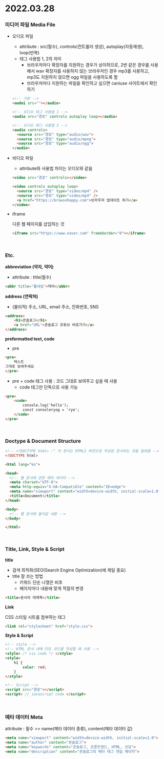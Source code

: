 # 2022.03.28
### 미디어 파일 Media File

- 오디오 파일
    - attribute : src(필수), controls(컨트롤러 생성), autoplay(자동재생), loop(반복)
    - 태그 사용법 1, 2의 차이
        - 브라우저마다 확장자를 지원하는 경우가 상이하므로, 2번 같은 경우를 사용해서 wav 확장자를 사용하지 않는 브라우저인 경우 mp3를 사용하고, mp3도 지원하지 않으면 ogg 파일을 사용하도록 함
        - 브라우저마다 지원하는 파일을 확인하고 싶으면 caniuse 사이트에서 확인하기
    
    ```html
    <!-- 기본 -->
    <audoi src=""></audio>
    
    <!-- 오디오 태그 사용법 1 -->
    <audio src="경로" controls autoplay loop></audio>
    
    <!-- 오디오 태그 사용법 2 -->
    <audio controls>
      <source src="경로" type="audio/wav">
      <source src="경로" type="audio/mpeg">
      <source src="경로" type="audio/ogg">
    </audio>
    ```
    
- 비디오 파일
    - attribute와 사용법 차이는 오디오와 같음
    
    ```html
    <video src="경로" controls></video>
    
    <video controls autoplay loop>
      <source src="경로" type="video/mp4" />
      <source src="경로" type="video/mp4" />
      <a href="https://browsehappy.com">브라우저 업데이트 하기</a>
    </video>
    ```
    
- iframe
    
    다른 웹 페이지를 삽입하는 것
    
    ```html
    <iframe src="https://www.naver.com" frameborder="0"></iframe>
    ```
    
<br />

### Etc.

**abbreviation (약자, 약어)**

- attribute : title(필수)

```html
<abbr title="풀네임">약어</abbr>
```

**address (연락처)**

- (물리적) 주소, URL, email 주소, 전화번호, SNS

```html
<address>
	<h1>콘솔료그</h1>
	<a href="URL">콘솔료그 유튜브 바로가기</a>
</address>
```

**preformatted text, code**

- pre

```html
<pre>
	텍스트
그대로 보여주세요
</pre>
```

- pre + code 태그 사용 : 코드 그대로 보여주고 싶을 때 사용
    - code 태그만 단독으로 사용 가능

```html
<pre>
	<code>
		console.log('hello');
		const consoleryog = 'ryo';
	</code>
</pre>
```

<br />

### Doctype & Document Structure

```html
<!-- <!DOCTYPE html> :" 이 문서는 HTML5 버전으로 작성된 문서라는 것을 알려줌 -->
<!DOCTYPE html>

<html lang="ko">

<head>
  <!-- 웹 문서에 관한 메타 데이터 -->
  <meta charset="UTF-8">
  <meta http-equiv="X-UA-Compatible" content="IE=edge">
  <meta name="viewport" content="width=device-width, initial-scale=1.0">
  <title>Document</title>
</head>

<body>
  <!-- 웹 문서에 들어갈 내용 -->
</body>

</html>
```

<br />

### Title, Link, Style & Script

**title**

- 검색 최적화(SEO(Search Engine Optimization)에 제일 중요)
- title 잘 쓰는 방법
    - 키워드 단순 나열은 비추
    - 페이지마다 내용에 맞게 적절히 변경

```html
<title>문서의 대제목</title>
```

**Link**

CSS 스타일 시트를 첨부하는 태그

```html
<link rel="stylesheet" href="style.css">
```

**Style & Script**

```html
<!-- style -->
<!-- HTML 문서 내에 CSS 코드를 작성할 때 사용 -->
<style> /* css code */ </style>
<style>
	h1 {
		color: red;
	}
</style>
```

```html
<!-- Script -->
<script src="경로"></script>
<script> // javascript code </script>
```

<br />

### 메타 데이터 Meta

attribute : 필수 >> name(메타 데이터 종류), content(메타 데이터 값)

```html
<meta name="viewport" content="width=device-width, initial-scale=1.0">
<meta name="author" content="콘솔료그">
<meta name="keywords" content="콘솔료그, 프론트엔드, HTML, 코딩">
<meta name="description" content="콘솔료그의 메타 태그 연습 페이지">
```

